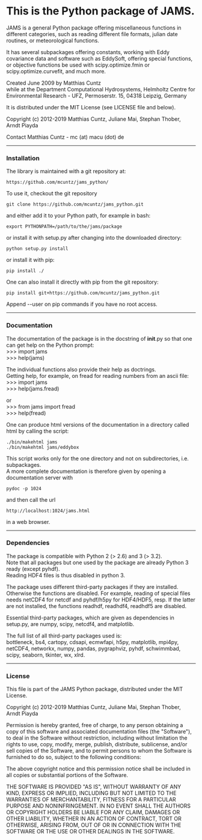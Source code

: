
# This is the Python package of JAMS.

JAMS is a general Python package offering miscellaneous functions in
different categories, such as reading different file formats, julian
date routines, or meteorological functions.

It has several subpackages offering constants, working with Eddy
covariance data and software such as EddySoft, offering special
functions, or objective functions be used with scipy.optimize.fmin or
scipy.optimize.curvefit, and much more.

Created June 2009 by Matthias Cuntz  
while at the Department Computational Hydrosystems, Helmholtz Centre
for Environmental Research - UFZ, Permoserstr. 15, 04318 Leipzig, Germany

It is distributed under the MIT License (see LICENSE file and below).

Copyright (c) 2012-2019 Matthias Cuntz, Juliane Mai, Stephan Thober, Arndt Piayda

Contact Matthias Cuntz - mc (at) macu (dot) de


---------------------------------------------------------------

### Installation

The library is maintained with a git repository at:

    https://github.com/mcuntz/jams_python/

To use it, checkout the git repository

    git clone https://github.com/mcuntz/jams_python.git

and either add it to your Python path, for example in bash:

    export PYTHONPATH=/path/to/the/jams/package

or install it with setup.py after changing into the downloaded directory:

    python setup.py install

or install it with pip:

    pip install ./

One can also install it directly with pip from the git repository:

    pip install git+https://github.com/mcuntz/jams_python.git

Append --user on pip commands if you have no root access.


---------------------------------------------------------------

### Documentation

The documentation of the package is in the docstring of __init__.py so
that one can get help on the Python prompt:  
\>\>\> import jams  
\>\>\> help(jams)

The individual functions also provide their help as doctrings.  
Getting help, for example, on fread for reading numbers from an ascii file:  
\>\>\> import jams  
\>\>\> help(jams.fread)

or  
\>\>\> from jams import fread  
\>\>\> help(fread)

One can produce html versions of the documentation in a directory
called html by calling the script:

    ./bin/makehtml jams
    ./bin/makehtml jams/eddybox

This script works only for the one directory and not on subdirectories, i.e. subpackages.  
A more complete documentation is therefore given by opening a documentation server with

    pydoc -p 1024

and then call the url

    http://localhost:1024/jams.html

in a web browser.


---------------------------------------------------------------

### Dependencies

The package is compatible with Python 2 (> 2.6) and 3 (> 3.2).  
Note that all packages but one used by the package are already Python 3 ready (except pyhdf).  
Reading HDF4 files is thus disabled in python 3.

The package uses different third-party packages if they are
installed. Otherwise the functions are disabled. For example, reading
of special files needs netCDF4 for netcdf and pyhdf/h5py for
HDF4/HDF5, resp. If the latter are not installed, the functions
readhdf, readhdf4, readhdf5 are disabled.

Essential third-party packages, which are given as dependencies in setup.py, are numpy, scipy, netcdf4, and matplotlib.

The full list of all third-party packages used is:  
bottleneck, bs4, cartopy, cdsapi, ecmwfapi, h5py, matplotlib, mpi4py, netCDF4, networkx, numpy, pandas, pygraphviz, pyhdf, schwimmbad, scipy, seaborn, tkinter, wx, xlrd.


---------------------------------------------------------------

###  License

This file is part of the JAMS Python package, distributed under the MIT License.

Copyright (c) 2012-2019 Matthias Cuntz, Juliane Mai, Stephan Thober, Arndt Piayda

Permission is hereby granted, free of charge, to any person obtaining a copy
of this software and associated documentation files (the "Software"), to deal
in the Software without restriction, including without limitation the rights
to use, copy, modify, merge, publish, distribute, sublicense, and/or sell
copies of the Software, and to permit persons to whom the Software is
furnished to do so, subject to the following conditions:

The above copyright notice and this permission notice shall be included in all
copies or substantial portions of the Software.

THE SOFTWARE IS PROVIDED "AS IS", WITHOUT WARRANTY OF ANY KIND, EXPRESS OR
IMPLIED, INCLUDING BUT NOT LIMITED TO THE WARRANTIES OF MERCHANTABILITY,
FITNESS FOR A PARTICULAR PURPOSE AND NONINFRINGEMENT. IN NO EVENT SHALL THE
AUTHORS OR COPYRIGHT HOLDERS BE LIABLE FOR ANY CLAIM, DAMAGES OR OTHER
LIABILITY, WHETHER IN AN ACTION OF CONTRACT, TORT OR OTHERWISE, ARISING FROM,
OUT OF OR IN CONNECTION WITH THE SOFTWARE OR THE USE OR OTHER DEALINGS IN THE
SOFTWARE.
